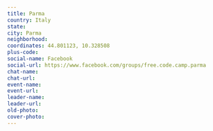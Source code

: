 ```yaml
---
title: Parma
country: Italy
state: 
city: Parma
neighborhood: 
coordinates: 44.801123, 10.328508
plus-code:
social-name: Facebook
social-url: https://www.facebook.com/groups/free.code.camp.parma
chat-name:
chat-url:
event-name:
event-url:
leader-name:
leader-url:
old-photo: 
cover-photo:
---
```

